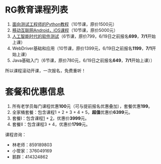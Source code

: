 # RG教育课程列表
1. [面向测试工程师的Python教程](面向测试工程师的Python教程.md)（10节课，原价1500元）
2. [移动互联网Android，iOS课程](移动互联网课程.md)（10节课，原价5000元）
3. [人工智能时代的软件测试](人工智能时代的软件测试.md)（6节课，原价799，6/19日之前报名**699**，**7/1**开始上课）
4. WebDriver基础和应用（10节课，原价1399元，6/19日之前报名**1199**，**7/1**开始上课）
5. Java基础入门（6节课，原价780元，6/19日之前报名**649**，**7/1**开始上课））

所以课程滚动开课，一次报名，免费重听！

# 套餐和优惠信息
1. 所有老学员每门课程优惠**100**元（可与提前报名优惠叠加），套餐优惠**199**。
2. 全家桶套餐：包含课程1 + 2 + 3 + 4 + 5，**超值**优惠价**6399**元。
3. 套餐I：包含课程[1](面向测试工程师的Python教程.md) + [2](移动互联网课程.md)，优惠价**3999**元。
4. 套餐II：包含课程3 + 4，优惠价**1799**元。

课程咨询：
- 林老师：859189803
- 小管家：376049169
- 鹅群：414324862

